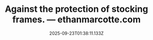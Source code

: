 ---
layout: bookmark
title: Against the protection of stocking frames. — ethanmarcotte.com
tags:
  - Bookmarks
  - AI
  - Working
date: 2025-09-23T01:38:11.133Z
created: 2025-09-23T01:38:11.133Z
modified: 2025-09-23T01:39:18.776Z
link: https://ethanmarcotte.com/wrote/against-stocking-frames/
id: 1354380481
excerpt: “Artificial intelligence” is a failed technology. It’s time we described it that way.
image: https://ethanmarcotte.com/opengraph/against-stocking-frames-33fca7f69ed8cd1a8b5a6cd24d5528d7.png
---